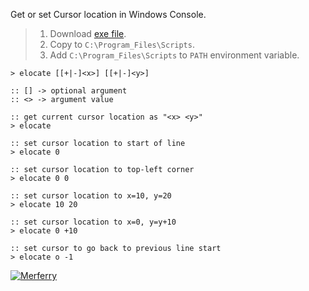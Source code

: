 Get or set Cursor location in Windows Console.
> 1. Download [exe file](https://raw.githubusercontent.com/winp/extra-bel/master/ecd.cmd).
> 2. Copy to `C:\Program_Files\Scripts`.
> 3. Add `C:\Program_Files\Scripts` to `PATH` environment variable.


```batch
> elocate [[+|-]<x>] [[+|-]<y>]

:: [] -> optional argument
:: <> -> argument value
```

```batch
:: get current cursor location as "<x> <y>"
> elocate

:: set cursor location to start of line
> elocate 0

:: set cursor location to top-left corner
> elocate 0 0

:: set cursor location to x=10, y=20
> elocate 10 20

:: set cursor location to x=0, y=y+10
> elocate 0 +10

:: set cursor to go back to previous line start
> elocate o -1
```


[![Merferry](https://i.imgur.com/iliPFzH.jpg)](https://merferry.github.io)
